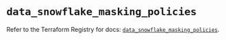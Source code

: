 # `data_snowflake_masking_policies`

Refer to the Terraform Registry for docs: [`data_snowflake_masking_policies`](https://registry.terraform.io/providers/snowflake-labs/snowflake/0.84.0/docs/data-sources/masking_policies).
